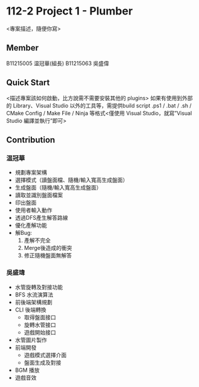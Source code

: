 # 112-2 Project 1 - Plumber
<專案描述，隨便你寫>
## Member
B11215005 温冠華(組長)
B11215063 吳盛偉
## Quick Start
<描述專案該如何啟動，比方說需不需要安裝其他的 plugins>
如果有使用到外部的 Library、Visual Studio 以外的工具等，需提供build script
.ps1 / .bat / .sh / CMake Config / Make File / Ninja 等格式<僅使用 Visual Studio，就寫”Visual Studio 編譯並執行”即可>
## Contribution

### 温冠華
- 規劃專案架構
- 選擇模式（讀盤面檔、隨機/輸入寬高生成盤面）
- 生成盤面（隨機/輸入寬高生成盤面）
- 讀取並識別盤面檔案
- 印出盤面
- 使用者輸入動作
- 透過DFS產生解答路線
- 優化產解功能
- 解Bug:
    1. 產解不完全
    2. Merge後造成的衝突
    3. 修正隨機盤面無解答
### 吳盛瑋
- 水管旋轉及對接功能
- BFS 水流演算法
- 前後端架構規劃
- CLI 後端轉換
    - 取得盤面接口
    - 旋轉水管接口 
    - 遊戲開始接口
- 水管圖片製作
- 前端開發
    - 遊戲模式選擇介面
    - 盤面生成及對接
- BGM 播放
- 遊戲音效